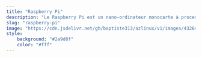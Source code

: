 ```yaml
---
title: "Raspberry Pi"
description: "Le Raspberry Pi est un nano-ordinateur monocarte à processeur ARM de la taille d'une carte de crédit conçu par des professeurs du département informatique de l'université de Cambridge dans le cadre de la fondation Raspberry Pi."
slug: "raspberry-pi"
image: "https://cdn.jsdelivr.net/gh/baptiste313/azlinux/v1/images/4326459/raw.webp"
style:
    background: "#2a9d8f"
    color: "#fff"
---
```


